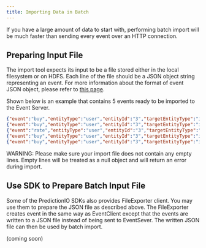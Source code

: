 ```yaml
---
title: Importing Data in Batch
---
```


If you have a large amount of data to start with, performing batch import will
be much faster than sending every event over an HTTP connection.

## Preparing Input File

The import tool expects its input to be a file stored either in the local
filesystem or on HDFS. Each line of the file should be a JSON object string
representing an event. For more information about the format of event JSON
object, please refer to [this page](/datacollection/eventapi/#using-event-api).

Shown below is an example that contains 5 events ready to be imported to the
Event Server.

```json
{"event":"buy","entityType":"user","entityId":"3","targetEntityType":"item","targetEntityId":"0","eventTime":"2014-11-21T01:04:14.716Z"}
{"event":"buy","entityType":"user","entityId":"3","targetEntityType":"item","targetEntityId":"1","eventTime":"2014-11-21T01:04:14.722Z"}
{"event":"rate","entityType":"user","entityId":"3","targetEntityType":"item","targetEntityId":"2","properties":{"rating":1.0},"eventTime":"2014-11-21T01:04:14.729Z"}
{"event":"buy","entityType":"user","entityId":"3","targetEntityType":"item","targetEntityId":"7","eventTime":"2014-11-21T01:04:14.735Z"}
{"event":"buy","entityType":"user","entityId":"3","targetEntityType":"item","targetEntityId":"8","eventTime":"2014-11-21T01:04:14.741Z"}
```

WARNING: Please make sure your import file does not contain any empty lines.
Empty lines will be treated as a null object and will return an error during
import.

## Use SDK to Prepare Batch Input File

Some of the PredictionIO SDKs also provides FileExporter client. You may use them to prepare the JSON file as described above. The FileExporter creates event in the same way as EventClient except that the events are written to a JSON file instead of being sent to EventSever. The written JSON file can then be used by batch import.

<div class="tabs">
  <div data-tab="PHP SDK" data-lang="php">
(coming soon)
<!--
```php
<?php
  require_once("vendor/autoload.php");

  use predictionio\EventClient;

  $accessKey = 'YOUR_ACCESS_KEY';
  $client = new EventClient($accessKey);
  $response = $client->createEvent(array(
                        'event' => 'my_event',
                        'entityType' => 'user',
                        'entityId' => 'uid',
                        'targetEntityType' => 'item',
                        'targetEntityId' => 'iid',
                        'properties' => array('someProperty'=>'value1',
                                              'anotherProperty'=>'value2'),
                        'eventTime' => '2004-12-13T21:39:45.618Z'
                       ));
?>
```
-->

  </div>
  <div data-tab="Python SDK" data-lang="python">

```python
import predictionio
from datetime import datetime
import pytz

# Create a FileExporter and specify "my_events.json" as destination file
exporter = predictionio.FileExporter(file_name="my_events.json")

event_properties = {
    "someProperty" : "value1",
    "anotherProperty" : "value2",
    }
# write the events to a file
event_response = exporter.create_event(
    event="my_event",
    entity_type="user",
    entity_id="uid",
    target_entity_type="item",
    target_entity_id="iid",
    properties=event_properties,
    event_time=datetime(2014, 12, 13, 21, 38, 45, 618000, pytz.utc))

# ...

# close the FileExporter when finish writing all events
exporter.close()

```
  </div>
  <div data-tab="Ruby SDK" data-lang="ruby">
(coming soon)
<!--
```ruby
require 'predictionio'

event_client = PredictionIO::EventClient.new('YOUR_ACCESS_KEY')
event_client.create_event('my_event', 'user', 'uid',
                          'targetEntityType' => 'item',
                          'targetEntityId' => 'iid',
                          'eventTime' => '2004-12-13T21:39:45.618Z',
                          'properties' => { 'someProperty' => 'value1',
                                            'anotherProperty' => 'value2' })
```
-->

  </div>
  <div data-tab="Java SDK" data-lang="java">
```java
(coming soon)
```
  </div>
</div>



## Import Events from Input File

Importing events from a file can be done easily using the command line
interface. Assuming that `pio` be in your search path, your App ID be `123`, and
the input file `events.json` be in your current working directory:

```bash
$ pio import --appid 123 --input events.json
```

After a brief while, the tool should return to the console without any error.
Congratulations! You have successfully imported your events.
